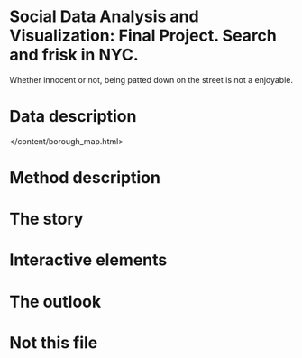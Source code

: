 # Social Data Analysis and Visualization: Final Project. Search and frisk in NYC.
Whether innocent or not, being patted down on the street is not a enjoyable.

# Data description 
</content/borough_map.html>
# Method description

# The story

# Interactive elements

# The outlook

# Not this file

